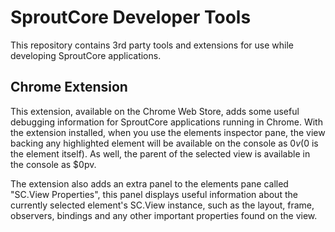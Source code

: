 # SproutCore Developer Tools

This repository contains 3rd party tools and extensions for use while developing SproutCore applications.

## Chrome Extension

This extension, available on the Chrome Web Store, adds some useful debugging information for SproutCore applications running in Chrome.  With the extension installed, when you use the elements inspector pane, the view backing any highlighted element will be available on the console as $0v ($0 is the element itself).  As well, the parent of the selected view is available in the console as $0pv.

The extension also adds an extra panel to the elements pane called "SC.View Properties", this panel displays useful information about the currently selected element's SC.View instance, such as the layout, frame, observers, bindings and any other important properties found on the view.
